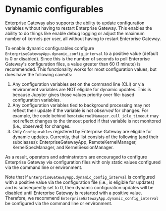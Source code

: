 # Dynamic configurables
Enterprise Gateway also supports the ability to update configuration variables without having to
restart Enterprise Gateway.  This enables the ability to do things like enable debug logging or
adjust the maximum number of kernels per user, all without having to restart Enterprise Gateway.

To enable dynamic configurables configure `EnterpriseGatewayApp.dynamic_config_interval` to a
positive value (default is 0 or disabled).  Since this is the number of seconds to poll Enterprise Gateway's configuration files,
a value greater than 60 (1 minute) is recommended.  This functionality works for most configuration
values, but does have the following caveats:
1. Any configuration variables set on the command line (CLI) or via environment variables are
   NOT eligible for dynamic updates.  This is because Jupyter gives those values priority over
   file-based configuration variables.
2. Any configuration variables tied to background processing may not reflect their update if
   the variable is not *observed* for changes.  For example, the code behind
   `RemoteKernelManager.cull_idle_timeout` may not reflect changes to the timeout period if
   that variable is not monitored (i.e., observed) for changes.
3. Only `Configurables` registered by Enterprise Gateway are eligible for dynamic updates.
   Currently, that list consists of the following (and their subclasses): EnterpriseGatewayApp,
   RemoteKernelManager, KernelSpecManager, and KernelSessionManager.

As a result, operators and adminstrators are encouraged to configure Enterprise Gateway via configuration files with only static values configured via the command line or environment.

Note that if `EnterpriseGatewayApp.dynamic_config_interval` is configured with a positive value
via the configuration file (i.e., is eligible for updates) and is subsequently set to 0, then
dynamic configuration updates will be disabled until Enterprise Gateway is restarted with a
positive value.  Therefore, we recommend `EnterpriseGatewayApp.dynamic_config_interval` be
configured via the command line or environment.

